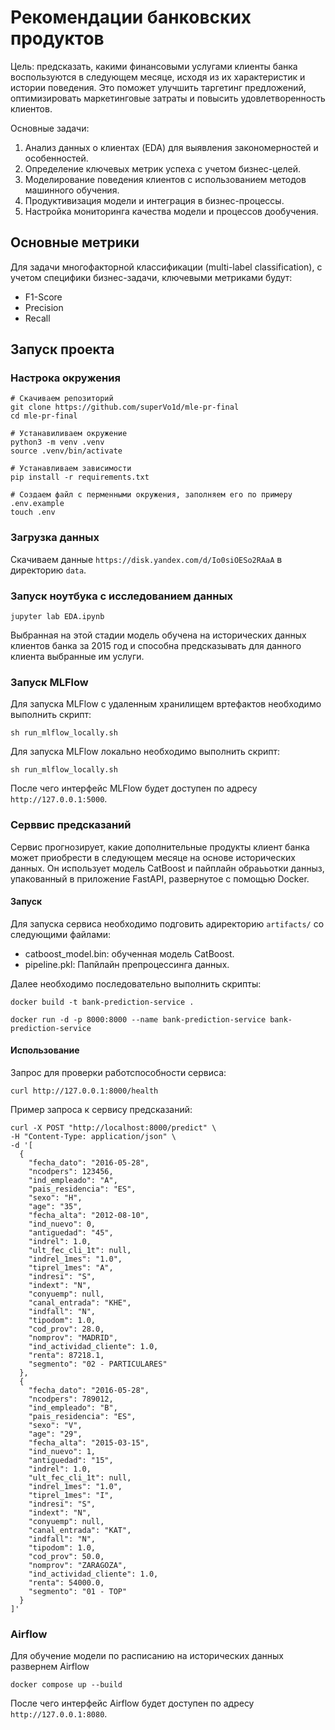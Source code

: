 # Рекомендации банковских продуктов

Цель: предсказать, какими финансовыми услугами клиенты банка воспользуются в следующем месяце, исходя из их характеристик и истории поведения. Это поможет улучшить таргетинг предложений, оптимизировать маркетинговые затраты и повысить удовлетворенность клиентов.

Основные задачи: 
1. Анализ данных о клиентах (EDA) для выявления закономерностей и особенностей.
2. Определение ключевых метрик успеха с учетом бизнес-целей.
3. Моделирование поведения клиентов с использованием методов машинного обучения.
4. Продуктивизация модели и интеграция в бизнес-процессы.
5. Настройка мониторинга качества модели и процессов дообучения.

## Основные метрики

Для задачи многофакторной классификации (multi-label classification), с учетом специфики бизнес-задачи, ключевыми метриками будут:
- F1-Score
- Precision
- Recall

## Запуск проекта

### Настрока окружения 
```
# Скачиваем репозиторий
git clone https://github.com/superVo1d/mle-pr-final
cd mle-pr-final

# Устанавиливаем окружение
python3 -m venv .venv
source .venv/bin/activate

# Устанавливаем зависимости
pip install -r requirements.txt

# Создаем файл с перменными окружения, заполняем его по примеру .env.example
touch .env
```

### Загрузка данных
Скачиваем данные ```https://disk.yandex.com/d/Io0siOESo2RAaA``` в  директорию ```data```. 

### Запуск ноутбука с исследованием данных
```
jupyter lab EDA.ipynb
```

Выбранная на этой стадии модель обучена на исторических данных клиентов банка за 2015 год и способна предсказывать для данного клиента выбранные им услуги.

### Запуск MLFlow

Для запуска MLFlow с удаленным хранилищем вртефактов необходимо выполнить скрипт:
```
sh run_mlflow_locally.sh
```

Для запуска MLFlow локально необходимо выполнить скрипт:
```
sh run_mlflow_locally.sh
```

После чего интерфейс MLFlow будет доступен по адресу ```http://127.0.0.1:5000```.

### Серввис предсказаний

Сервис прогнозирует, какие дополнительные продукты клиент банка может приобрести в следующем месяце на основе исторических данных. Он использует модель CatBoost и пайплайн обраььотки данныз, упакованный в приложение FastAPI, развернутое с помощью Docker.

#### Запуск

Для запуска сервиса необходимо подговить aдиректорию ```artifacts/``` со следующими файлами:
- catboost_model.bin: обученная модель CatBoost.
- pipeline.pkl: Папйлайн препроцессинга данных.

Далее необходимо последовательно выполнить скрипты:
```
docker build -t bank-prediction-service .

docker run -d -p 8000:8000 --name bank-prediction-service bank-prediction-service
```

#### Использование

Запрос для проверки работспособности сервиса:
```
curl http://127.0.0.1:8000/health
```

Пример запроса к сервису предсказаний:
```
curl -X POST "http://localhost:8000/predict" \
-H "Content-Type: application/json" \
-d '[
  {
    "fecha_dato": "2016-05-28",
    "ncodpers": 123456,
    "ind_empleado": "A",
    "pais_residencia": "ES",
    "sexo": "H",
    "age": "35",
    "fecha_alta": "2012-08-10",
    "ind_nuevo": 0,
    "antiguedad": "45",
    "indrel": 1.0,
    "ult_fec_cli_1t": null,
    "indrel_1mes": "1.0",
    "tiprel_1mes": "A",
    "indresi": "S",
    "indext": "N",
    "conyuemp": null,
    "canal_entrada": "KHE",
    "indfall": "N",
    "tipodom": 1.0,
    "cod_prov": 28.0,
    "nomprov": "MADRID",
    "ind_actividad_cliente": 1.0,
    "renta": 87218.1,
    "segmento": "02 - PARTICULARES"
  },
  {
    "fecha_dato": "2016-05-28",
    "ncodpers": 789012,
    "ind_empleado": "B",
    "pais_residencia": "ES",
    "sexo": "V",
    "age": "29",
    "fecha_alta": "2015-03-15",
    "ind_nuevo": 1,
    "antiguedad": "15",
    "indrel": 1.0,
    "ult_fec_cli_1t": null,
    "indrel_1mes": "1.0",
    "tiprel_1mes": "I",
    "indresi": "S",
    "indext": "N",
    "conyuemp": null,
    "canal_entrada": "KAT",
    "indfall": "N",
    "tipodom": 1.0,
    "cod_prov": 50.0,
    "nomprov": "ZARAGOZA",
    "ind_actividad_cliente": 1.0,
    "renta": 54000.0,
    "segmento": "01 - TOP"
  }
]'
```

### Airflow

Для обучение модели по расписанию на исторических данных развернем Airflow
```
docker compose up --build
```

После чего интерфейс Airflow будет доступен по адресу ```http://127.0.0.1:8080```.
